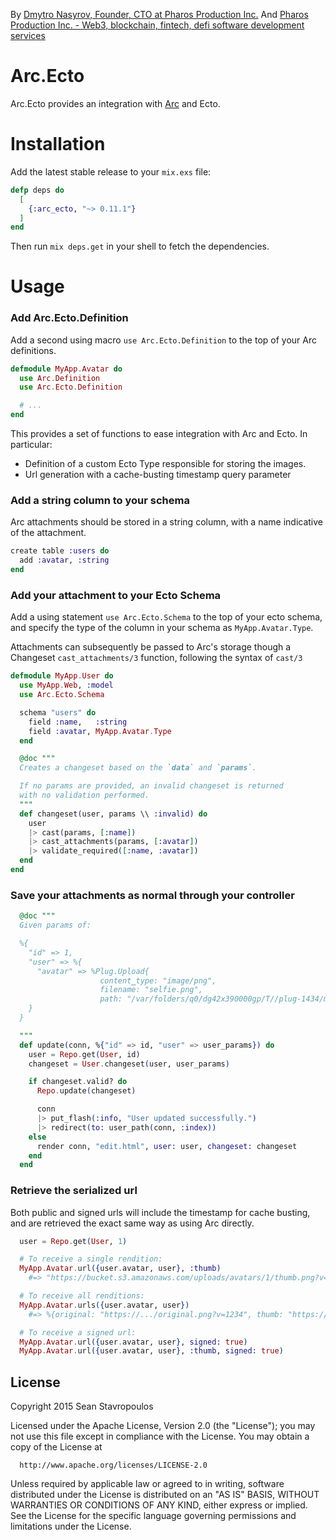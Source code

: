 By [Dmytro Nasyrov, Founder, CTO at Pharos Production Inc.](https://www.linkedin.com/in/dmytronasyrov/)
And [Pharos Production Inc. - Web3, blockchain, fintech, defi software development services](https://pharosproduction.com)

Arc.Ecto
========

Arc.Ecto provides an integration with [Arc](https://github.com/stavro/arc) and Ecto.

Installation
============

Add the latest stable release to your `mix.exs` file:

```elixir
defp deps do
  [
    {:arc_ecto, "~> 0.11.1"}
  ]
end
```

Then run `mix deps.get` in your shell to fetch the dependencies.

Usage
=====

### Add Arc.Ecto.Definition

Add a second using macro `use Arc.Ecto.Definition` to the top of your Arc definitions.

```elixir
defmodule MyApp.Avatar do
  use Arc.Definition
  use Arc.Ecto.Definition

  # ...
end
```

This provides a set of functions to ease integration with Arc and Ecto.  In particular:

  * Definition of a custom Ecto Type responsible for storing the images.
  * Url generation with a cache-busting timestamp query parameter

### Add a string column to your schema

Arc attachments should be stored in a string column, with a name indicative of the attachment.

```elixir
create table :users do
  add :avatar, :string
end
```

### Add your attachment to your Ecto Schema

Add a using statement `use Arc.Ecto.Schema` to the top of your ecto schema, and specify the type of the column in your schema as `MyApp.Avatar.Type`.

Attachments can subsequently be passed to Arc's storage though a Changeset `cast_attachments/3` function, following the syntax of `cast/3`

```elixir
defmodule MyApp.User do
  use MyApp.Web, :model
  use Arc.Ecto.Schema

  schema "users" do
    field :name,   :string
    field :avatar, MyApp.Avatar.Type
  end

  @doc """
  Creates a changeset based on the `data` and `params`.

  If no params are provided, an invalid changeset is returned
  with no validation performed.
  """
  def changeset(user, params \\ :invalid) do
    user
    |> cast(params, [:name])
    |> cast_attachments(params, [:avatar])
    |> validate_required([:name, :avatar])
  end
end
```

### Save your attachments as normal through your controller

```elixir
  @doc """
  Given params of:

  %{
    "id" => 1,
    "user" => %{
      "avatar" => %Plug.Upload{
                    content_type: "image/png",
                    filename: "selfie.png",
                    path: "/var/folders/q0/dg42x390000gp/T//plug-1434/multipart-765369-5"}
    }
  }

  """
  def update(conn, %{"id" => id, "user" => user_params}) do
    user = Repo.get(User, id)
    changeset = User.changeset(user, user_params)

    if changeset.valid? do
      Repo.update(changeset)

      conn
      |> put_flash(:info, "User updated successfully.")
      |> redirect(to: user_path(conn, :index))
    else
      render conn, "edit.html", user: user, changeset: changeset
    end
  end
```

### Retrieve the serialized url

Both public and signed urls will include the timestamp for cache busting, and are retrieved the exact same way as using Arc directly.

```elixir
  user = Repo.get(User, 1)

  # To receive a single rendition:
  MyApp.Avatar.url({user.avatar, user}, :thumb)
    #=> "https://bucket.s3.amazonaws.com/uploads/avatars/1/thumb.png?v=63601457477"

  # To receive all renditions:
  MyApp.Avatar.urls({user.avatar, user})
    #=> %{original: "https://.../original.png?v=1234", thumb: "https://.../thumb.png?v=1234"}

  # To receive a signed url:
  MyApp.Avatar.url({user.avatar, user}, signed: true)
  MyApp.Avatar.url({user.avatar, user}, :thumb, signed: true)
```

## License

Copyright 2015 Sean Stavropoulos

  Licensed under the Apache License, Version 2.0 (the "License");
  you may not use this file except in compliance with the License.
  You may obtain a copy of the License at

      http://www.apache.org/licenses/LICENSE-2.0

  Unless required by applicable law or agreed to in writing, software
  distributed under the License is distributed on an "AS IS" BASIS,
  WITHOUT WARRANTIES OR CONDITIONS OF ANY KIND, either express or implied.
  See the License for the specific language governing permissions and
  limitations under the License.
